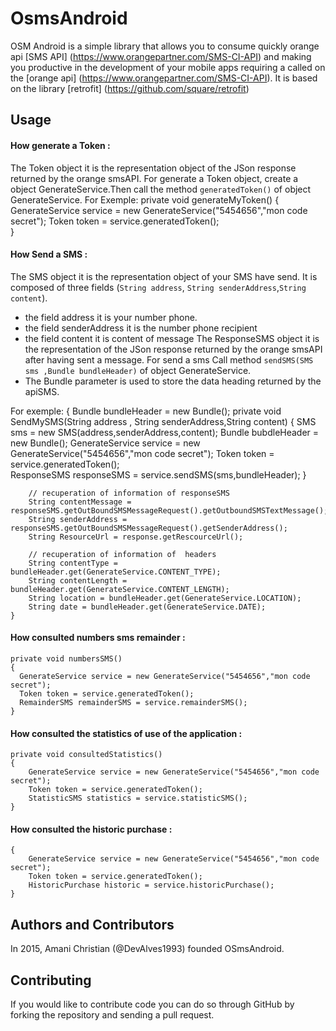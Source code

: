 # OsmsAndroid
OSM Android is a simple library that allows you to consume  quickly orange api [SMS API] (https://www.orangepartner.com/SMS-CI-API) and making you productive in the development of your mobile apps requiring a called on the [orange api] (https://www.orangepartner.com/SMS-CI-API).
It is based on the library [retrofit] (https://github.com/square/retrofit)


## Usage

#### How generate a Token :

The Token object it is the representation object of the JSon response returned by the orange smsAPI.
For generate a Token object, create a object GenerateService.Then call the method `generatedToken()` of 
object GenerateService.
For Exemple:
    private void generateMyToken()
    {
      GenerateService service = new GenerateService("5454656","mon code secret");
      Token token = service.generatedToken();  
    }
  
#### How Send a SMS :

The SMS object it is the representation object of your SMS have send.
It is composed of three fields (`String address`, `String senderAddress`,`String content`).
* the field address it is your number phone.
* the field senderAddress it is the number phone recipient 
* the field content it is content of message
The ResponseSMS object it is the representation of the JSon response returned by the orange smsAPI after having sent a message.
For send a sms Call method `sendSMS(SMS sms ,Bundle bundleHeader)` of object GenerateService.
* The Bundle parameter is used to store the data heading returned by the apiSMS.

For exemple:
	{
		Bundle bundleHeader = new Bundle();
		private void SendMySMS(String address , String senderAddress,String content)
		{
			SMS sms = new SMS(address,senderAddress,content);
			Bundle bubdleHeader = new Bundle();
			GenerateService service = new GenerateService("5454656","mon code secret");
			Token token = service.generatedToken();  
			ResponseSMS responseSMS = service.sendSMS(sms,bundleHeader);
		}
		
		// recuperation of information of responseSMS
		String contentMessage = responseSMS.getOutBoundSMSMessageRequest().getOutboundSMSTextMessage();
		String senderAddress = responseSMS.getOutBoundSMSMessageRequest().getSenderAddress();
		String ResourceUrl = response.getRescourceUrl();
		
		// recuperation of information of  headers
		String contentType = bundleHeader.get(GenerateService.CONTENT_TYPE);
		String contentLength = bundleHeader.get(GenerateService.CONTENT_LENGTH);
		String location = bundleHeader.get(GenerateService.LOCATION);
		String date = bundleHeader.get(GenerateService.DATE);
	}

#### How consulted numbers sms remainder :
  

    private void numbersSMS()
    {
      GenerateService service = new GenerateService("5454656","mon code secret");
      Token token = service.generatedToken();  
      RemainderSMS remainderSMS = service.remainderSMS();
    }


#### How consulted the statistics of use of the application :
	
	private void consultedStatistics()
	{
		GenerateService service = new GenerateService("5454656","mon code secret");
		Token token = service.generatedToken();
		StatisticSMS statistics = service.statisticSMS();
	}

#### How consulted the historic purchase :
	{
		GenerateService service = new GenerateService("5454656","mon code secret");
		Token token = service.generatedToken();
		HistoricPurchase historic = service.historicPurchase();
	}
 
## Authors and Contributors
In 2015, Amani Christian (@DevAlves1993) founded OSmsAndroid.

## Contributing
If you would like to contribute code you can do so through GitHub by forking the repository and sending a pull request.